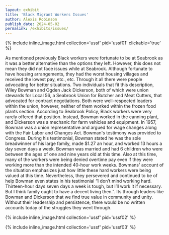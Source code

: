 ```yaml
---
layout: exhibit
title: 'Black Migrant Workers Issues'
author: Alexis Robinson
publish_date: 2024-05-02
permalink: /exhibits/issues/
---
```



{% include inline_image.html collection='ussf' pid='ussf01' clickable='true' %}

As mentioned previously Black workers were fortunate to be at Seabrook as it was a better alternative than the options they left. However, this does not mean they did not face issues while at Seabrook. Although fortunate to have housing arrangements, they had the worst housing villages and received the lowest pay, etc., etc. Through it all there were people advocating for better situations. Two individuals that fit this description, Wiley Bowman and Ogden Jack Dickerson, both of which were union stewards for Local 56, a Seabrook Union for Butcher and Meat Cutters, that advocated for contract negotiations. Both were well-respected leaders within the union, however, neither of them worked within the frozen food plants section. According to Seabrook Policy, Black workers were very rarely offered that position. Instead, Bowman worked in the canning plant, and Dickerson was a mechanic for farm vehicles and equipment. In 1957, Bowman was a union representative and argued for wage changes along with the Fair Labor and Changes Act. Bowman's testimony was provided to Congress. During his testimonial, Bowman stated he was the sole breadwinner of his large family, made $1.27 an hour, and worked 13 hours a day seven days a week. Bowman was married and had 6 children who were between the ages of one and nine years old at this time. Also at this time, many of the workers were being denied overtime pay even if they were working more than the intended 40-hour work weeks. Bowmans' account of the situation emphasizes just how little these hard workers were being valued at this time. Nevertheless, they persevered and continued to be of help Bowman even states in his testimonial “I don’t mind working hard. Thirteen-hour days seven days a week is tough, but I’ll work it if necessary. But I think family ought to have a decent living then.”. Its through leaders like Bowman and Dickerson that we find true value in community and unity. Without their leadership and persistence, there would be no written accounts today of the struggles they went through.

{% include inline_image.html collection='ussf' pid='ussf02' %}

{% include inline_image.html collection='ussf' pid='ussf03' %}
